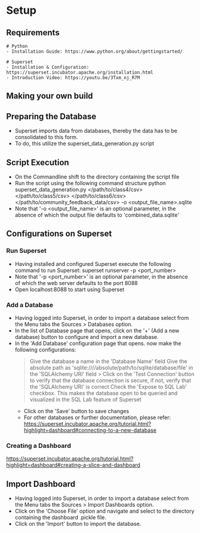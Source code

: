 Setup 
==========

Requirements
---------------

	# Python
	- Installation Guide: https://www.python.org/about/gettingstarted/

	# Superset
	- Installation & Configuration: https://superset.incubator.apache.org/installation.html
	- Introduction Video: https://youtu.be/3Txm_nj_R7M

Making your own build
----------------------

## Preparing the Database
- Superset imports data from databases, thereby the data has to be consolidated to this form. 
- To do, this utilize the superset_data_generation.py script

## Script Execution
- On the Commandline shift to the directory containing the script file
- Run the script using the following command structure
	python superset_data_generation.py </path/to/class4/csv> </path/to/class5/csv> </path/to/class6/csv> </path/to/community_feedback_data/csv> -o <output_file_name>.sqlite
- Note that '-o <output_file_name>' is an optional parameter, in the absence of which the output file defaults to 'combined_data.sqlite'

## Configurations on Superset

### Run Superset
- Having installed and configured Superset execute the following command to run Superset:
	superset runserver -p <port_number>
- Note that '-p <port_number>' is an optional parameter, in the absence of which the web server defaults to the port 8088
- Open localhost:8088 to start using Superset

### Add a Database
- Having logged into Superset, in order to import a database select from the Menu tabs the Sources > Databases option.
- In the list of Database page that opens, click on the '+' (Add a new database) button to configure and import a new database.
- In the 'Add Database' configuration page that opens. now make the following configurations:
	> Give the database a name in the 'Database Name' field
	> Give the absolute path as 'sqlite:////absolute/path/to/sqlite/database/file' in the 'SQLAlchemy URI' field		> Click on the 'Test Connection' button to verify that the database connection is secure, if not, verify that the 'SQLAlchemy URI' is correct
	> Check the 'Expose to SQL Lab' checkbox. This makes the database open to be queried and visualized in the SQL Lab feature of Superset
	- Click on the 'Save' button to save changes
	- For other databases or further documentation, please refer: https://superset.incubator.apache.org/tutorial.html?highlight=dashboard#connecting-to-a-new-database

### Creating a Dashboard
https://superset.incubator.apache.org/tutorial.html?highlight=dashboard#creating-a-slice-and-dashboard

## Import Dashboard
- Having logged into Superset, in order to import a database select from the Menu tabs the Sources > Import Dashboards option.
- Click on the 'Choose File' option and navigate and select to the directory containing the dashboard .pickle file.
- Click on the 'Import' button to import the database.
